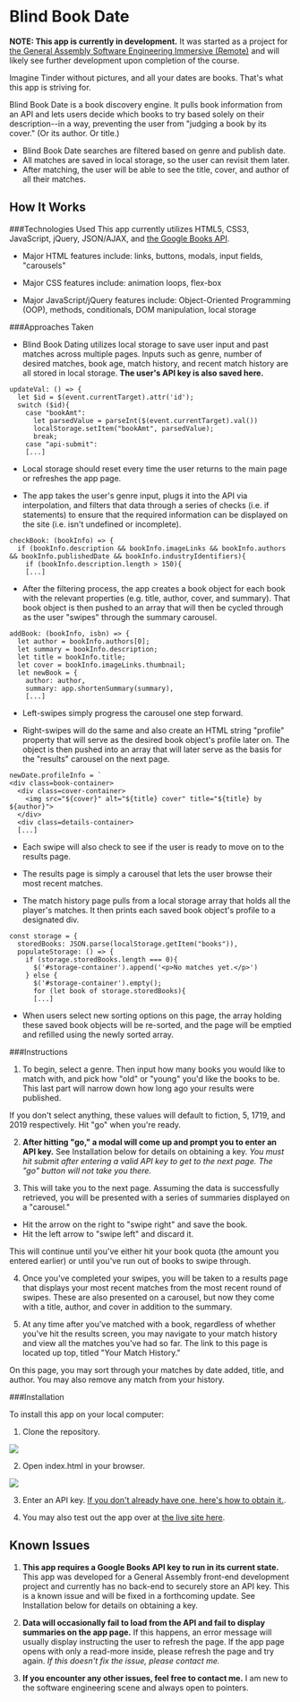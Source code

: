 # Blind Book Date

**NOTE: This app is currently in development.** It was started as a project for [the General Assembly Software Engineering Immersive (Remote)](https://generalassemb.ly/education/software-engineering-immersive/new-york-city) and will likely see further development upon completion of the course.

Imagine Tinder without pictures, and all your dates are books. That's what this app is striving for.

Blind Book Date is a book discovery engine. It pulls book information from an API and lets users decide which books to try based solely on their description--in a way, preventing the user from "judging a book by its cover." (Or its author. Or title.)

* Blind Book Date searches are filtered based on genre and publish date.
* All matches are saved in local storage, so the user can revisit them later.
* After matching, the user will be able to see the title, cover, and author of all their matches.

## How It Works

###Technologies Used
This app currently utilizes HTML5, CSS3, JavaScript, jQuery, JSON/AJAX, and [the Google Books API](https://developers.google.com/books/).

* Major HTML features include: links, buttons, modals, input fields, "carousels"

* Major CSS features include: animation loops, flex-box

* Major JavaScript/jQuery features include: Object-Oriented Programming (OOP), methods, conditionals, DOM manipulation, local storage

###Approaches Taken

* Blind Book Dating utilizes local storage to save user input and past matches across multiple pages. Inputs such as genre, number of desired matches, book age, match history, and recent match history are all stored in local storage. **The user's API key is also saved here.**

```
updateVal: () => {
  let $id = $(event.currentTarget).attr('id');
  switch ($id){
    case "bookAmt":
      let parsedValue = parseInt($(event.currentTarget).val())
      localStorage.setItem("bookAmt", parsedValue);
      break;
    case "api-submit":
    [...]
```

* Local storage should reset every time the user returns to the main page or refreshes the app page.

* The app takes the user's genre input, plugs it into the API via interpolation, and filters that data through a series of checks (i.e. if statements) to ensure that the required information can be displayed on the site (i.e. isn't undefined or incomplete).

```
checkBook: (bookInfo) => {
  if (bookInfo.description && bookInfo.imageLinks && bookInfo.authors && bookInfo.publishedDate && bookInfo.industryIdentifiers){
    if (bookInfo.description.length > 150){
    [...]
```

* After the filtering process, the app creates a book object for each book with the relevant properties (e.g. title, author, cover, and summary). That book object is then pushed to an array that will then be cycled through as the user "swipes" through the summary carousel.

```
addBook: (bookInfo, isbn) => {
  let author = bookInfo.authors[0];
  let summary = bookInfo.description;
  let title = bookInfo.title;
  let cover = bookInfo.imageLinks.thumbnail;
  let newBook = {
    author: author,
    summary: app.shortenSummary(summary),
    [...]
```

* Left-swipes simply progress the carousel one step forward.

* Right-swipes will do the same and also create an HTML string "profile" property that will serve as the desired book object's profile later on. The object is then pushed into an array that will later serve as the basis for the "results" carousel on the next page.

```
newDate.profileInfo = `
<div class=book-container>
  <div class=cover-container>
    <img src="${cover}" alt="${title} cover" title="${title} by ${author}">
  </div>
  <div class=details-container>
  [...]
```

* Each swipe will also check to see if the user is ready to move on to the results page.

* The results page is simply a carousel that lets the user browse their most recent matches.

* The match history page pulls from a local storage array that holds all the player's matches. It then prints each saved book object's profile to a designated div.

```
const storage = {
  storedBooks: JSON.parse(localStorage.getItem("books")),
  populateStorage: () => {
    if (storage.storedBooks.length === 0){
      $('#storage-container').append('<p>No matches yet.</p>')
    } else {
      $('#storage-container').empty();
      for (let book of storage.storedBooks){
      [...]
```

* When users select new sorting options on this page, the array holding these saved book objects will be re-sorted, and the page will be emptied and refilled using the newly sorted array.

###Instructions

1. To begin, select a genre. Then input how many books you would like to match with, and pick how "old" or "young" you'd like the books to be. This last part will narrow down how long ago your results were published.

If you don't select anything, these values will default to fiction, 5, 1719, and 2019 respectively. Hit "go" when you're ready.

2. **After hitting "go," a modal will come up and prompt you to enter an API key.** See Installation below for details on obtaining a key. *You must hit submit after entering a valid API key to get to the next page. The "go" button will not take you there.*

3. This will take you to the next page. Assuming the data is successfully retrieved, you will be presented with a series of summaries displayed on a "carousel."

* Hit the arrow on the right to "swipe right" and save the book.
* Hit the left arrow to "swipe left" and discard it.

This will continue until you've either hit your book quota (the amount you entered earlier) or until you've run out of books to swipe through.

4. Once you've completed your swipes, you will be taken to a results page that displays your most recent matches from the most recent round of swipes. These are also presented on a carousel, but now they come with a title, author, and cover in addition to the summary.

5. At any time after you've matched with a book, regardless of whether you've hit the results screen, you may navigate to your match history and view all the matches you've had so far. The link to this page is located up top, titled "Your Match History."

On this page, you may sort through your matches by date added, title, and author. You may also remove any match from your history.

###Installation

To install this app on your local computer:

1. Clone the repository.

<img src="https://i.imgur.com/zyyI0vd.png">

2. Open index.html in your browser.

<img src="https://i.imgur.com/bXqjE8p.png">

3. Enter an API key. [If you don't already have one, here's how to obtain it.](https://developers.google.com/books/docs/v1/getting_started).

4. You may also test out the app over at [the live site here](https://alyssamonera.github.io/blind_book_date).


## Known Issues

1. **This app requires a Google Books API key to run in its current state.** This app was developed for a General Assembly front-end development project and currently has no back-end to securely store an API key. This is a known issue and will be fixed in a forthcoming update. See Installation below for details on obtaining a key.

2. **Data will occasionally fail to load from the API and fail to display summaries on the app page.** If this happens, an error message will usually display instructing the user to refresh the page. If the app page opens with only a read-more inside, please refresh the page and try again. *If this doesn't fix the issue, please contact me.*

3. **If you encounter any other issues, feel free to contact me.** I am new to the software engineering scene and always open to pointers.
